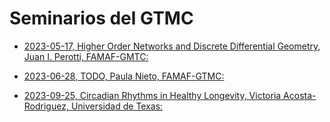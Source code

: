# Seminarios del GTMC

* [2023-05-17, Higher Order Networks and Discrete Differential Geometry, Juan I. Perotti, FAMAF-GMTC:](https://github.com/jipphysics/gtmc-seminarios/blob/main/2023/2023-05-17/resumen.md)

* [2023-06-28, TODO, Paula Nieto, FAMAF-GTMC:](https://github.com/jipphysics/gtmc-seminarios/blob/main/2023/2023-06-28/resumen.md)

* [2023-09-25, Circadian Rhythms in Healthy Longevity, Victoria Acosta-Rodriguez, Universidad de Texas:](https://github.com/jipphysics/gtmc-seminarios/blob/main/2023/2023-09-25/resumen.md)
